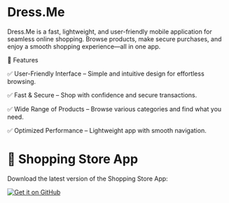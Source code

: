 # Dress.Me
Dress.Me is a fast, lightweight, and user-friendly mobile application for seamless online shopping. Browse products, make secure purchases, and enjoy a smooth shopping experience—all in one app.

📌 Features

✅ User-Friendly Interface – Simple and intuitive design for effortless browsing.

✅ Fast & Secure – Shop with confidence and secure transactions.

✅ Wide Range of Products – Browse various categories and find what you need.

✅ Optimized Performance – Lightweight app with smooth navigation.
# 📱 Shopping Store App  
Download the latest version of the Shopping Store App:  

[![Get it on GitHub](https://img.shields.io/badge/Get%20it%20on-GitHub-black?style=for-the-badge&logo=github)](https://github.com/Dig1nt1/Dress.Me/releases/download/v1.0.0/Dress.me.apk)
